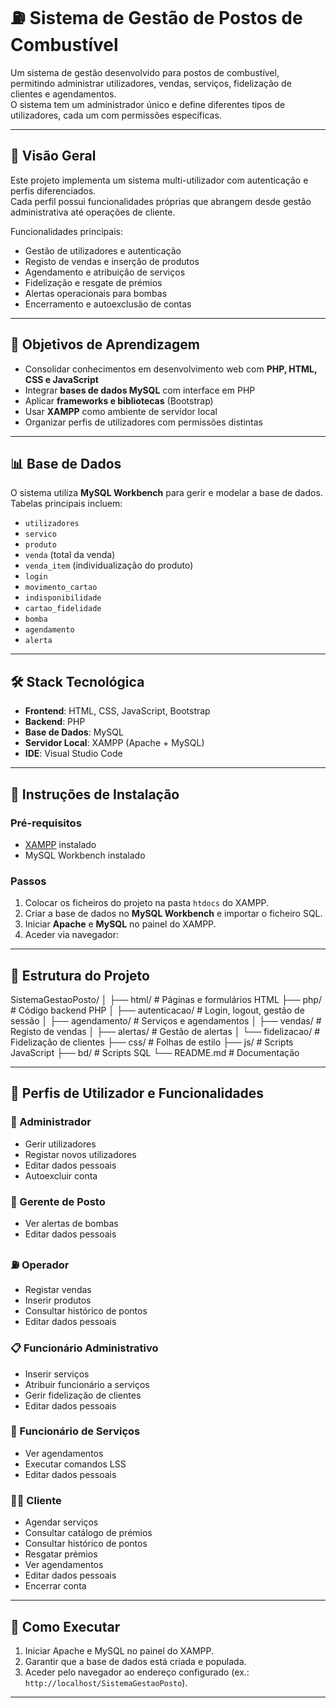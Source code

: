 # ⛽ Sistema de Gestão de Postos de Combustível
Um sistema de gestão desenvolvido para postos de combustível, permitindo administrar utilizadores, vendas, serviços, fidelização de clientes e agendamentos.  
O sistema tem um administrador único e define diferentes tipos de utilizadores, cada um com permissões específicas.  

---

## 📖 Visão Geral
Este projeto implementa um sistema multi-utilizador com autenticação e perfis diferenciados.  
Cada perfil possui funcionalidades próprias que abrangem desde gestão administrativa até operações de cliente.  

Funcionalidades principais:
- Gestão de utilizadores e autenticação  
- Registo de vendas e inserção de produtos  
- Agendamento e atribuição de serviços  
- Fidelização e resgate de prémios  
- Alertas operacionais para bombas  
- Encerramento e autoexclusão de contas  

---

## 🎯 Objetivos de Aprendizagem
- Consolidar conhecimentos em desenvolvimento web com **PHP, HTML, CSS e JavaScript**  
- Integrar **bases de dados MySQL** com interface em PHP  
- Aplicar **frameworks e bibliotecas** (Bootstrap)  
- Usar **XAMPP** como ambiente de servidor local  
- Organizar perfis de utilizadores com permissões distintas  

---

## 📊 Base de Dados
O sistema utiliza **MySQL Workbench** para gerir e modelar a base de dados.  
Tabelas principais incluem:
- `utilizadores`  
- `servico`  
- `produto`  
- `venda` (total da venda) 
- `venda_item` (individualização do produto)
- `login`
- `movimento_cartao`
- `indisponibilidade`    
- `cartao_fidelidade`  
- `bomba`
- `agendamento`
- `alerta`      

---

## 🛠️ Stack Tecnológica
- **Frontend**: HTML, CSS, JavaScript, Bootstrap  
- **Backend**: PHP 
- **Base de Dados**: MySQL  
- **Servidor Local**: XAMPP (Apache + MySQL)  
- **IDE**: Visual Studio Code  

---

## 🚀 Instruções de Instalação

### Pré-requisitos
- [XAMPP](https://www.apachefriends.org/index.html) instalado  
- MySQL Workbench instalado  

### Passos
1. Colocar os ficheiros do projeto na pasta `htdocs` do XAMPP.  
2. Criar a base de dados no **MySQL Workbench** e importar o ficheiro SQL.  
3. Iniciar **Apache** e **MySQL** no painel do XAMPP.  
4. Aceder via navegador:  


---

## 📁 Estrutura do Projeto
SistemaGestaoPosto/
│
├── html/ # Páginas e formulários HTML
├── php/ # Código backend PHP
│ ├── autenticacao/ # Login, logout, gestão de sessão
│ ├── agendamento/ # Serviços e agendamentos
│ ├── vendas/ # Registo de vendas
│ ├── alertas/ # Gestão de alertas
│ └── fidelizacao/ # Fidelização de clientes
├── css/ # Folhas de estilo
├── js/ # Scripts JavaScript
├── bd/ # Scripts SQL
└── README.md # Documentação


---

## 👥 Perfis de Utilizador e Funcionalidades

### 👤 Administrador
- Gerir utilizadores  
- Registar novos utilizadores  
- Editar dados pessoais  
- Autoexcluir conta  

### 🏪 Gerente de Posto
- Ver alertas de bombas  
- Editar dados pessoais  

### ⛽ Operador
- Registar vendas  
- Inserir produtos  
- Consultar histórico de pontos  
- Editar dados pessoais  

### 📋 Funcionário Administrativo
- Inserir serviços  
- Atribuir funcionário a serviços  
- Gerir fidelização de clientes  
- Editar dados pessoais  

### 🔧 Funcionário de Serviços
- Ver agendamentos  
- Executar comandos LSS  
- Editar dados pessoais  

### 🧑‍💼 Cliente
- Agendar serviços  
- Consultar catálogo de prémios  
- Consultar histórico de pontos  
- Resgatar prémios  
- Ver agendamentos  
- Editar dados pessoais  
- Encerrar conta  

---

## 📌 Como Executar
1. Iniciar Apache e MySQL no painel do XAMPP.  
2. Garantir que a base de dados está criada e populada.  
3. Aceder pelo navegador ao endereço configurado (ex.: `http://localhost/SistemaGestaoPosto`).  

---

